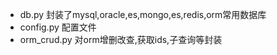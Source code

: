 - db.py 封装了mysql,oracle,es,mongo,es,redis,orm常用数据库
- config.py 配置文件
- orm_crud.py 对orm增删改查,获取ids,子查询等封装

